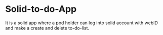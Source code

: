 # Solid-to-do-App
It is a solid app where a pod holder can log into solid account with webID and make a create and delete to-do-list.
